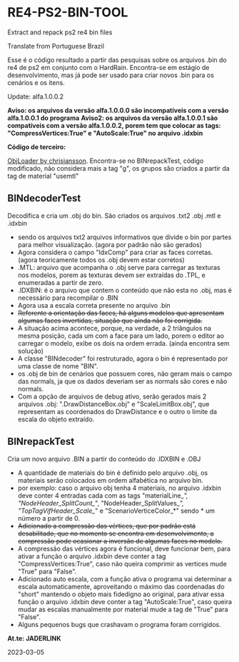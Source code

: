 # RE4-PS2-BIN-TOOL
Extract and repack ps2 re4 bin files

Translate from Portuguese Brazil

Esse é o código resultado a partir das pesquisas sobre os arquivos .bin do re4 de ps2 em conjunto com o HardRain.
Encontra-se em estágio de desenvolvimento, mas já pode ser usado para criar novos .bin para os cenários e os itens.

Update: alfa.1.0.0.2

**Aviso: os arquivos da versão alfa.1.0.0.0 são incompatíveis com a versão alfa.1.0.0.1 do programa**
**Aviso2: os arquivos da versão alfa.1.0.0.1 são compatíveis com a versão alfa.1.0.0.2, porem tem que colocar as tags: "CompressVertices:True" e "AutoScale:True" no arquivo .idxbin**

**Código de terceiro:**

[ObjLoader by chrisjansson](https://github.com/chrisjansson/ObjLoader/).
Encontra-se no BINrepackTest, código modificado, não considera mais a tag "g", os grupos são criados a partir da tag de material "usemtl" 

## BINdecoderTest

Decodifica e cria um .obj do bin.
São criados os arquivos .txt2 .obj .mtl e .idxbin
  - sendo os arquivos txt2 arquivos informativos que divide o bin por partes para melhor visualização. (agora por padrão não são gerados)
  - Agora considera o campo "IdxComp" para criar as faces corretas. (agora teoricamente todos os .obj devem estar corretos)
  - .MTL: arquivo que acompanha o .obj serve para carregar as texturas nos modelos, porem as texturas devem ser extraídas do .TPL, e enumeradas a partir de zero.
  - .IDXBIN: é o arquivo que contem o conteúdo que não esta no .obj, mas é necessário para recompilar o .BIN
  - Agora usa a escala correta presente no arquivo .bin
  - <del>Referente a orientação das faces, há alguns modelos que apresentam algumas faces invertidas, situação que ainda não foi corrigida.</del>
  - A situação acima acontece, porque, na verdade, a 2 triângulos na mesma posição, cada um com a face para um lado, porem o editor ao carregar o modelo, exibe os dois na ordem errada. (ainda encontra sem solução)
  - A classe "BINdecoder" foi restruturado, agora o bin é representado por uma classe de nome "BIN".
  - os .obj de bin de cenários que possuem cores, não geram mais o campo das normals, ja que os dados deveriam ser as normals são cores e não normals.
  - Com a opção de arquivos de debug ativo, serão gerados mais 2 arquivos .obj: ".DrawDistanceBox.obj" e "ScaleLimitBox.obj", que representam as coordenados do DrawDistance e o outro o limite da escala do objeto extraído.

## BINrepackTest

Cria um novo arquivo .BIN a partir do conteúdo do .IDXBIN e .OBJ
  - A quantidade de materiais do bin é definido pelo arquivo .obj, os materiais serão colocados em ordem alfabética no arquivo bin.
  - por exemplo: caso o arquivo obj tenha 4 materiais, no arquivo .idxbin deve conter 4 entradas cada com as tags "materialLine_*", "NodeHeader_SplitCount_*", "NodeHeader_SplitValues_*", "TopTagVifHeader_Scale_*" e "ScenarioVerticeColor_*" sendo * um número a partir de 0.
  - <del>Adicionado a compressão das vértices, que por padrão está desabilitado, que no momento se encontra em desenvolvimento, a compressão pode ocasionar a inversão de algumas faces no modelo.</del>
  - A compressão das vértices agora é funcional, deve funcionar bem, para ativar a função o arquivo .idxbin deve conter a tag "CompressVertices:True", caso não queira comprimir as vertices mude "True" para "False".
  - Adicionado auto escala, com a função ativa o programa vai determinar a escala automaticamente, aproveitando o máximo das coordenadas do "short" mantendo o objeto mais fidedigno ao original, para ativar essa função o arquivo .idxbin deve conter a tag "AutoScale:True", caso queira mudar as escalas manualmente por material mude a tag de "True" para "False".
  - Alguns pequenos bugs que crashavam o programa foram corrigidos.

**At.te: JADERLINK**

2023-03-05
